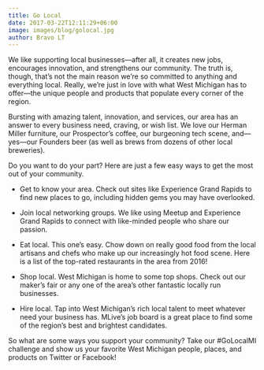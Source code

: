 ```yaml
---
title: Go Local
date: 2017-03-22T12:11:29+06:00
image: images/blog/golocal.jpg
author: Bravo LT
---
```

We like supporting local businesses—after all, it creates new jobs, encourages innovation, and strengthens our community. The truth is, though, that’s not the main reason we’re so committed to anything and everything local. Really, we’re just in love with what West Michigan has to offer—the unique people and products that populate every corner of the region.

Bursting with amazing talent, innovation, and services, our area has an answer to every business need, craving, or wish list. We love our Herman Miller furniture, our Prospector’s coffee, our burgeoning tech scene, and—yes—our Founders beer (as well as brews from dozens of other local breweries).

Do you want to do your part? Here are just a few easy ways to get the most out of your community.

* Get to know your area. Check out sites like Experience Grand Rapids to find new places to go, including hidden gems you may have overlooked.

* Join local networking groups. We like using Meetup and Experience Grand Rapids to connect with like-minded people who share our passion.

* Eat local. This one’s easy. Chow down on really good food from the local artisans and chefs who make up our increasingly hot food scene. Here is a list of the top-rated restaurants in the area from 2016!

* Shop local. West Michigan is home to some top shops. Check out our maker’s fair or any one of the area’s other fantastic locally run businesses.

* Hire local. Tap into West Michigan’s rich local talent to meet whatever need your business has. MLive’s job board is a great place to find some of the region’s best and brightest candidates.

So what are some ways you support your community? Take our #GoLocalMI challenge and show us your favorite West Michigan people, places, and products on Twitter or Facebook!
